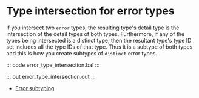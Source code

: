 # Type intersection for error types

If you intersect two `error` types, the resulting type's detail type is the intersection of the detail types of both types. Furthermore, if any of the types being intersected is a distinct type, then the resultant type's type ID set includes all the type IDs of that type. Thus it is a subtype of both types and this is how you create subtypes of `distinct` error types.

::: code error_type_intersection.bal :::

::: out error_type_intersection.out :::

+ [Error subtyping](https://ballerina.io/learn/by-example/error-subtyping/)
